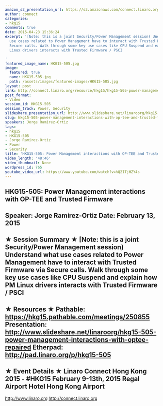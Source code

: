 ```yaml
---
amazon_s3_presentation_url: https://s3.amazonaws.com/connect.linaro.org/hkg15/Videos/02-13-Friday/HKG15-505.pdf
author: connect
categories:
- hkg15
comments: true
date: 2015-04-23 15:36:24
excerpt: '[Note: this is a joint Security/Power Management session) Understand what
  use cases related to Power Management have to interact with Trusted Firmware via
  Secure calls. Walk through some key use cases like CPU Suspend and explain how PM
  Linux drivers interacts with Trusted Firmware / PSCI

'
featured_image_name: HKG15-505.jpg
image:
  featured: true
  name: HKG15-505.jpg
  path: /assets/images/featured-images/HKG15-505.jpg
layout: post
link: http://connect.linaro.org/resource/hkg15/hkg15-505-power-management-interactions-with-op-tee-and-trusted-firmware/
post_format:
- Video
session_id: HKG15-505
session_track: Power, Security
slideshare_presentation_url: http://www.slideshare.net/linaroorg/hkg15-505-power-management-interactions-with-optee-repaired
slug: hkg15-505-power-management-interactions-with-op-tee-and-trusted-firmware
speakers: Jorge Ramirez-Ortiz
tags:
- hkg15
- HKG15-505
- Jorge Ramirez-Ortiz
- Power
- Security
title: 'HKG15-505: Power Management interactions with OP-TEE and Trusted Firmware'
video_length: '48:46'
video_thumbnail: None
wordpress_id: 765
youtube_video_url: https://www.youtube.com/watch?v=hQ2ITjHZY4s
---
```


HKG15-505: Power Management interactions with OP-TEE and Trusted Firmware 
--------------------------------------------------- 
Speaker: Jorge Ramirez-Ortiz 
Date: February 13, 2015 
--------------------------------------------------- 
★ Session Summary ★ 
[Note: this is a joint Security/Power Management session) Understand what use cases related to Power Management have to interact with Trusted Firmware via Secure calls. Walk through some key use cases like CPU Suspend and explain how PM Linux drivers interacts with Trusted Firmware / PSCI 
-------------------------------------------------- 
★ Resources ★ 
Pathable: https://hkg15.pathable.com/meetings/250855 
Presentation:  http://www.slideshare.net/linaroorg/hkg15-505-power-management-interactions-with-optee-repaired
Etherpad: http://pad.linaro.org/p/hkg15-505 
--------------------------------------------------- 
★ Event Details ★ 
Linaro Connect Hong Kong 2015 - #HKG15 
February 9-13th, 2015 
Regal Airport Hotel Hong Kong Airport 
--------------------------------------------------- 
http://www.linaro.org 
http://connect.linaro.org